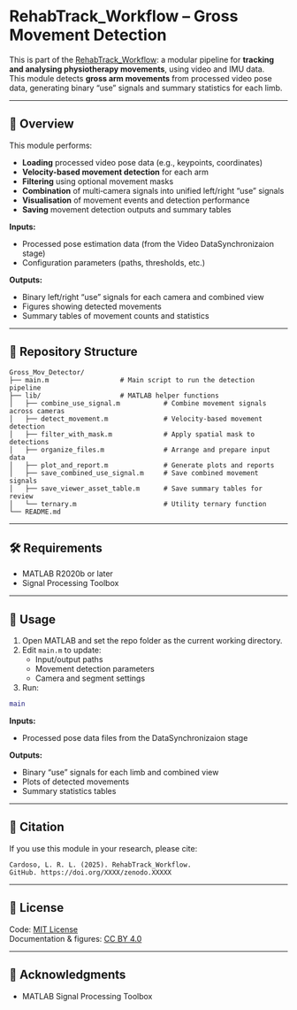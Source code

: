 # RehabTrack_Workflow – Gross Movement Detection

This is part of the [RehabTrack_Workflow](https://github.com/lrlcardoso/RehabTrack_Workflow): a modular pipeline for **tracking and analysing physiotherapy movements**, using video and IMU data.  
This module detects **gross arm movements** from processed video pose data, generating binary “use” signals and summary statistics for each limb.

---

## 📌 Overview

This module performs:
- **Loading** processed video pose data (e.g., keypoints, coordinates)
- **Velocity-based movement detection** for each arm
- **Filtering** using optional movement masks
- **Combination** of multi‑camera signals into unified left/right “use” signals
- **Visualisation** of movement events and detection performance
- **Saving** movement detection outputs and summary tables

**Inputs:**
- Processed pose estimation data (from the Video DataSynchronizaion stage)
- Configuration parameters (paths, thresholds, etc.)

**Outputs:**
- Binary left/right “use” signals for each camera and combined view
- Figures showing detected movements
- Summary tables of movement counts and statistics

---

## 📂 Repository Structure

```
Gross_Mov_Detector/
├── main.m                  # Main script to run the detection pipeline
├── lib/                    # MATLAB helper functions
│   ├── combine_use_signal.m           # Combine movement signals across cameras
│   ├── detect_movement.m              # Velocity-based movement detection
│   ├── filter_with_mask.m             # Apply spatial mask to detections
│   ├── organize_files.m               # Arrange and prepare input data
│   ├── plot_and_report.m              # Generate plots and reports
│   ├── save_combined_use_signal.m     # Save combined movement signals
│   ├── save_viewer_asset_table.m      # Save summary tables for review
│   └── ternary.m                      # Utility ternary function
└── README.md
```

---

## 🛠 Requirements

- MATLAB R2020b or later  
- Signal Processing Toolbox 

---

## 🚀 Usage

1. Open MATLAB and set the repo folder as the current working directory.
2. Edit `main.m` to update:
   - Input/output paths
   - Movement detection parameters
   - Camera and segment settings
3. Run:
```matlab
main
```

**Inputs:**  
- Processed pose data files from the DataSynchronizaion stage  

**Outputs:**  
- Binary “use” signals for each limb and combined view  
- Plots of detected movements  
- Summary statistics tables  

---

## 📖 Citation

If you use this module in your research, please cite:
```
Cardoso, L. R. L. (2025). RehabTrack_Workflow. 
GitHub. https://doi.org/XXXX/zenodo.XXXXX
```

---

## 📝 License

Code: [MIT License](LICENSE)  
Documentation & figures: [CC BY 4.0](LICENSE-docs)

---

## 🤝 Acknowledgments

- MATLAB Signal Processing Toolbox
